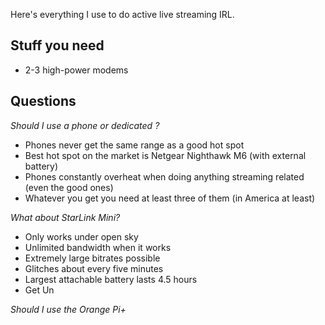 Here's everything I use to do active live streaming IRL.

## Stuff you need

- 2-3 high-power modems

## Questions

*Should I use a phone or dedicated ?*

- Phones never get the same range as a good hot spot
- Best hot spot on the market is Netgear Nighthawk M6 (with external battery)
- Phones constantly overheat when doing anything streaming related (even the good ones)
- Whatever you get you need at least three of them (in America at least)

*What about StarLink Mini?*

- Only works under open sky
- Unlimited bandwidth when it works
- Extremely large bitrates possible
- Glitches about every five minutes
- Largest attachable battery lasts 4.5 hours
- Get Un

*Should I use the Orange Pi+*

